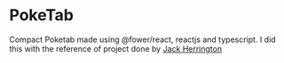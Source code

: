 # PokeTab 

Compact Poketab made using @fower/react, reactjs and typescript.
I did this with the reference of project done by <a href="https://github.com/jherr" target="_blank">Jack Herrington</a>
